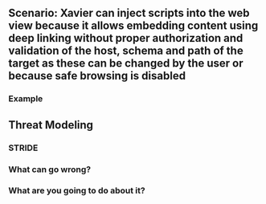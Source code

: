 ## Scenario: Xavier can inject scripts into the web view because it allows embedding content using deep linking without proper authorization and validation of the host, schema and path of the target as these can be changed by the user or because safe browsing is disabled

### Example

## Threat Modeling

### STRIDE

### What can go wrong?

### What are you going to do about it?